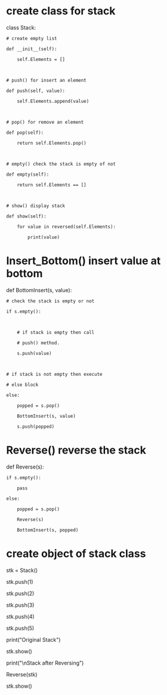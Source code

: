 # create class for stack

class Stack:

 

    # create empty list

    def __init__(self):

        self.Elements = []

         

    # push() for insert an element

    def push(self, value):

        self.Elements.append(value)

       

    # pop() for remove an element

    def pop(self):

        return self.Elements.pop()

     

    # empty() check the stack is empty of not

    def empty(self):

        return self.Elements == []

     

    # show() display stack

    def show(self):

        for value in reversed(self.Elements):

            print(value)

 

# Insert_Bottom() insert value at bottom

def BottomInsert(s, value):

   

    # check the stack is empty or not

    if s.empty():

         

        # if stack is empty then call

        # push() method.

        s.push(value)

         

    # if stack is not empty then execute

    # else block

    else:

        popped = s.pop()

        BottomInsert(s, value)

        s.push(popped)

 

# Reverse() reverse the stack

def Reverse(s):

    if s.empty():

        pass

    else:

        popped = s.pop()

        Reverse(s)

        BottomInsert(s, popped)

 

 

# create object of stack class

stk = Stack()

 

stk.push(1)

stk.push(2)

stk.push(3)

stk.push(4)

stk.push(5)

 

print("Original Stack")

stk.show()

 

print("\nStack after Reversing")

Reverse(stk)

stk.show()
